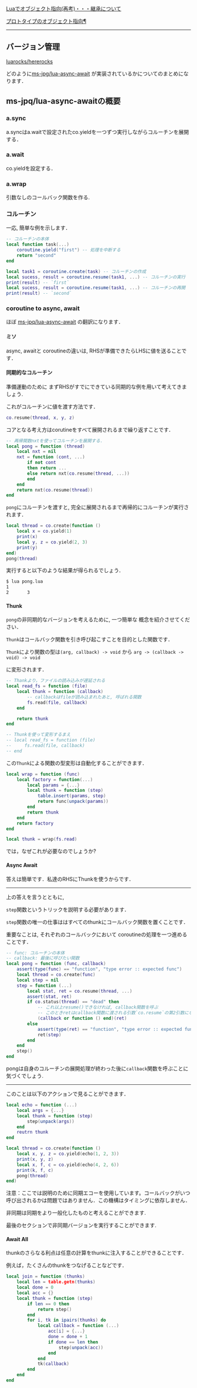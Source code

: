 [Luaでオブジェクト指向(再考)・・・継承について](http://invalid-log.blogspot.com/2015/05/lua.html)

[プロトタイプのオブジェクト指向¶](https://ie.u-ryukyu.ac.jp/~e085739/lua.hajime.4.html)

---
## バージョン管理

[luarocks/hererocks](https://github.com/luarocks/hererocks)








どのように[ms-jpg/lua-async-await](https://github.com/ms-jpq/lua-async-await)
が実装されているかについてのまとめになります．

## ms-jpq/lua-async-awaitの概要

### a.sync

a.syncはa.waitで設定されたco.yieldを一つずつ実行しながらコルーチンを展開する．

### a.wait

co.yieldを設定する．

### a.wrap

引数なしのコールバック関数を作る.


### コルーチン

一応, 簡単な例を示します．
```lua
-- コルーチンの本体
local function task(...)
    coroutine.yield("first") -- 処理を中断する
    return "second"
end

local task1 = coroutine.create(task) -- コルーチンの作成
local sucess, result = coroutine.resume(task1, ...) -- コルーチンの実行
print(result) -- `first`
local sucess, result = coroutine.resume(task1, ...) -- コルーチンの再開
print(result) -- `second`
```

### coroutine to async, await

ほぼ [ms-jpq/lua-async-await](https://github.com/ms-jpq/lua-async-await/blob/a1f0df179ccd9a8015c00673f0ef957158cb2937/README.md) の翻訳になります．

#### ミソ

async, awaitと coroutineの違いは,
RHSが準備できたらLHSに値を送ることです．

#### 同期的なコルーチン

準備運動のために
まずRHSがすでにできている同期的な例を用いて考えてきましょう.

これがコルーチンに値を渡す方法です．
```lua
co.resume(thread, x, y, z)
```

コアとなる考え方はcorutineをすべて展開されるまで繰り返すことです．

```lua
-- 再帰関数nxtを使ってコルーチンを展開する.
local pong = function (thread)
    local nxt = nil
    nxt = function (cont, ...)
        if not cont
        then return ...
        else return nxt(co.resume(thread, ...))
        end
    end
    return nxt(co.resume(thread))
end
```

`pong`にコルーチンを渡すと, 完全に展開されるまで再帰的にコルーチンが実行されます．

```lua
local thread = co.create(function ()
    local x = co.yield(1)
    print(x)
    local y, z = co.yield(2, 3)
    print(y)
end)
pong(thread)
```

実行すると以下のような結果が得られるでしょう．

```zsh
$ lua pong.lua
1
2       3

```

#### Thunk

<!-- 同期的な`pong`がどう動くかあなたが理解できたとしたら，私達はゴールにすごく近いところにいることになります． -->

`pong`の非同期的なバージョンを考えるために, 一つ簡単な
概念を紹介させてください．

`Thunk`はコールバック関数を引き呼び起こすことを目的とした関数です．


`Thunk`により関数の型は`(arg, callback) -> void` から `arg -> (callback -> void) -> void`

に変形されます．

```lua
-- Thankより，ファイルの読み込みが遅延される
local read_fs = function (file)
    local thunk = function (callback)
        -- callbackはfileが読み込まれたあと, 呼ばれる関数
        fs.read(file, callback)
    end

    return thunk
end

-- Thunkを使って変形するまえ
-- local read_fs = function (file)
--     fs.read(file, callback)
-- end
```

この`Thunk`による関数の型変形は自動化することができます．

```lua
local wrap = function (func)
    local factory = function(...)
        local params = {...}
        local thunk = function (step)
            table.insert(params, step)
            return func(unpack(params))
        end
        return thunk
    end
    return factory
end

local thunk = wrap(fs.read)
```
<!-- wrap()はfactory()を返す. -->
<!-- factory()はlocal.thunk()を返す． -->
<!-- auter.thunk() -->

では，なぜこれが必要なのでしょうか?

#### Async Await

答えは簡単です．私達のRHSにThunkを使うからです．

---

上の答えを言うとともに,

`step`関数というトリックを説明する必要があります．

`step`関数の唯一の仕事ははすべてのthunkにコールバック関数を置くことです．

重要なことは, それぞれのコールバックにおいて
coroutineの処理を一つ進めることです．

```lua
-- func: コルーチンの本体
-- callback: 最後に呼びたい関数
local pong = function (func, callback)
    assert(type(func) == "function", "type error :: expected func")
    local thread = co.create(func)
    local step = nil
    step = function (...)
        local stat, ret = co.resume(thread, ...)
        assert(stat, ret)
        if co.status(thread) == "dead" then
            -- これ以上resume()できなければ, callback関数を呼ぶ
            -- このときretはcallback関数に渡される引数`co.resume`の第2引数になる．
            (callback or function () end)(ret)
        else
            assert(type(ret) == "function", "type error :: expected func")
            ret(step)
        end
    end
    step()
end
```
pongは自身のコルーチンの展開処理が終わった後に`callback`関数を呼ぶことに気づくでしょう.

---

このことは以下のアクションで見ることができます．

```lua
local echo = function (...)
    local args = {...}
    local thunk = function (step)
        step(unpack(args))
    end
    reutrn thunk
end

local thread = co.create(function ()
    local x, y, z = co.yield(echo(1, 2, 3))
    print(x, y, z)
    local x, f, c = co.yield(echo(4, 2, 6))
    print(k, f, c)
    pong(thread)
end)
```

注意：ここでは説明のために同期エコーを使用しています。コールバックがいつ呼び出されるかは問題ではありません．この機構はタイミングに依存しません．

非同期は同期をより一般化したものと考えることができます.

最後のセクションで非同期バージョンを実行することができます.

#### Await All

thunkのさらなる利点は任意の計算をthunkに注入することができることです．

例えば，たくさんのthunkをつなげることなどです．

```lua
local join = function (thunks)
    local len = table.getn(thunks)
    local done = 0
    local acc = {}
    local thunk = function (step)
        if len == 0 then
            return step()
        end
        for i, tk in ipairs(thunks) do
            local callback = function (...)
                acc[i] = {...}
                done = done + 1
                if done == len then
                    step(unpack(acc))
                end
            end
            tk(callback)
        end
    end
end
```
